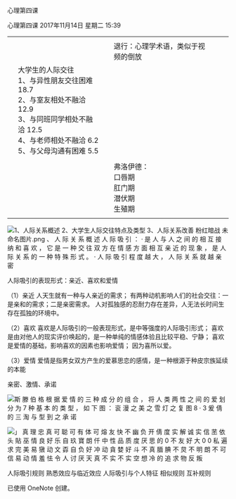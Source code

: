 心理第四课

心理第四课
2017年11月14日 星期二
15:39

|     |     |     |     |     |     |
| --- | --- | --- | --- | --- | --- |
|     |     |     |     |     |     |
|     |     |     | 退行：心理学术语，类似于视频的倒放 |     |
|     | 大学生的人际交往<br>1、与异性朋友交往困难  18.7<br>2、与室友相处不融洽  12.9<br>3、与同班同学相处不融洽  12.5<br>4、与老师相处不融洽  6.2<br>5、与父母沟通有困难  5.5 |     |     |
|     |     |     |     |     |
|     |     |     | 弗洛伊德：<br>口唇期<br>肛门期<br>潜伏期<br>生殖期 |
|     |     |     |     |     |

![1、人际关系概述 2、大学生人际交往特点及类型 3、人际关系改善 粉红暗战 未命名图片.png 、 人 际 关 系 概 述  人 际 吸 引 ：  · 是 人 与 人 之 间 的 相 互 接 纳 和 喜 欢 ， 它 是 一  种 交 往 双 方 在 情 感 方 面 相 互 亲 近 的 现 象 ，  是 人 际 关 系 的 一 种 特 殊 形 式 。  · 人 际 吸 引 程 度 越 大 ， 人 际 关 系 就 越 亲 密](../_resources/96f800eb525f2b6a8aa5890da2604964.png)

人际吸引的表现形式：亲近、喜欢和爱情

（1）亲近
人天生就有一种与人亲近的需求；
有两种动机影响人们的社会交往：一是亲和的需求；二是亲密需求。
人对孤独感的忍耐力存在差异，人无法长时间生存在孤独的环境中。

（2）喜欢
喜欢是人际吸引的一般表现形式，是中等强度的人际吸引形式；
喜欢是由对他人的现实评价唤起的，是一种单纯的情感体验且比较平稳、宁静；
喜欢是爱情的基础，影响喜欢的因素也影响爱情；
因为喜所以爱。

（3）爱情
爱情是指男女双方产生的爱慕思恋的感情，是一种根源于种皮宗族延续的本能

亲密、激情、承诺

![斯 滕 伯 格 根 据 爱 情 的 三 种 成 分 的 组 合 ， 将 人 类  两 性 之 间 的 爱 划 分 为 7 种 基 本 的 类 型 ， 如 下 图 ：  衮 漫 之  美 之  雪 灯 之 复  图 8 · 3 爰 倩 的 三 淘 与 型  到 之  承 诺](../_resources/dcdaa148b6a8d4ed0ac7be050c969b47.jpg)

![」 真 理 忠 真 可 聪 可 有 体 可 熔 友 快 不 幽 负 开 倩  度 实 解 诚 实 信 苤 依 头 貼 巫 情 良 好 乐 自 玖 寶 朗 仟  中 性 品 质  度 厌 思 的 0  不 友 好  大 0  0 私  遍 求 完 美  易 獤 动  文 孬  自 负  好 冲 动  貪 婪  好 斗  不 真  腼 腆  不 炱  不 明 朗  不 可 信  易 动 情  羞 怯  令 人 讨 厌  天 真  不 实  不 实  空 想  冷 的  追 求 物  反 叛](../_resources/830ccd7b23375d4ea8967dcd12943873.jpg)

人际吸引规则
熟悉效应与临近效应
人际吸引与个人特征
相似规则
互补规则

已使用 OneNote 创建。
